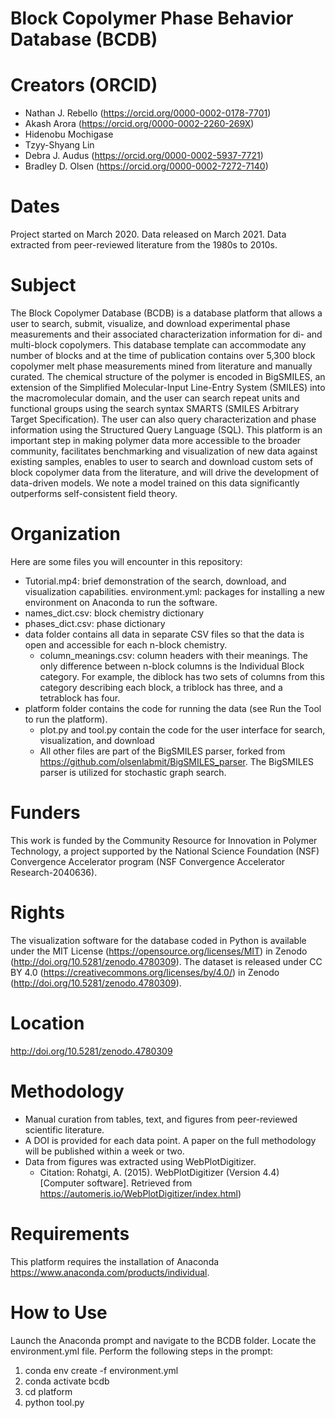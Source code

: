 # Block Copolymer Phase Behavior Database (BCDB)
# Creators (ORCID)
- Nathan J. Rebello (https://orcid.org/0000-0002-0178-7701)
- Akash Arora (https://orcid.org/0000-0002-2260-269X)
- Hidenobu Mochigase
- Tzyy-Shyang Lin
- Debra J. Audus (https://orcid.org/0000-0002-5937-7721)
- Bradley D. Olsen (https://orcid.org/0000-0002-7272-7140)
# Dates
Project started on March 2020. Data released on March 2021. Data extracted from peer-reviewed literature from the 1980s to 2010s. 
# Subject 
The Block Copolymer Database (BCDB) is a database platform that allows a user to search, submit, visualize, and download experimental phase measurements and their associated characterization information for di- and multi-block copolymers. This database template can accommodate any number of blocks and at the time of publication contains over 5,300 block copolymer melt phase measurements mined from literature and manually curated. The chemical structure of the polymer is encoded in BigSMILES, an extension of the Simplified Molecular-Input Line-Entry System (SMILES) into the macromolecular domain, and the user can search repeat units and functional groups using the search syntax SMARTS (SMILES Arbitrary Target Specification). The user can also query characterization and phase information using the Structured Query Language (SQL). This platform is an important step in making polymer data more accessible to the broader community, facilitates benchmarking and visualization of new data against existing samples, enables to user to search and download custom sets of block copolymer data from the literature, and will drive the development of data-driven models. We note a model trained on this data significantly outperforms self-consistent field theory. 
# Organization
Here are some files you will encounter in this repository:
- Tutorial.mp4: brief demonstration of the search, download, and visualization capabilities.
environment.yml: packages for installing a new environment on Anaconda to run the software.
- names_dict.csv: block chemistry dictionary
- phases_dict.csv: phase dictionary
- data folder contains all data in separate CSV files so that the data is open and accessible for each n-block chemistry. 
  - column_meanings.csv: column headers with their meanings. The only difference between n-block columns is the Individual Block category. For example, the diblock has two sets of columns from this category describing each block, a triblock has three, and a tetrablock has four.
- platform folder contains the code for running the data (see Run the Tool to run the platform). 
  - plot.py and tool.py contain the code for the user interface for search, visualization, and download
  - All other files are part of the BigSMILES parser, forked from https://github.com/olsenlabmit/BigSMILES_parser. The BigSMILES parser is utilized for stochastic graph search.
# Funders 
This work is funded by the Community Resource for Innovation in Polymer Technology, a project supported by the National Science Foundation (NSF) Convergence Accelerator program (NSF Convergence Accelerator Research-2040636). 
# Rights
The visualization software for the database coded in Python is available under the MIT License (https://opensource.org/licenses/MIT) in Zenodo (http://doi.org/10.5281/zenodo.4780309). The dataset is released under CC BY 4.0 (https://creativecommons.org/licenses/by/4.0/) in Zenodo (http://doi.org/10.5281/zenodo.4780309).
# Location
http://doi.org/10.5281/zenodo.4780309
# Methodology
- Manual curation from tables, text, and figures from peer-reviewed scientific literature. 
- A DOI is provided for each data point. A paper on the full methodology will be published within a week or two. 
- Data from figures was extracted using WebPlotDigitizer.
  - Citation: Rohatgi, A. (2015). WebPlotDigitizer (Version 4.4) [Computer software]. Retrieved from https://automeris.io/WebPlotDigitizer/index.html)
# Requirements
This platform requires the installation of Anaconda https://www.anaconda.com/products/individual.
# How to Use
Launch the Anaconda prompt and navigate to the BCDB folder. Locate the environment.yml file. Perform the following steps in the prompt:

1. conda env create -f environment.yml
2. conda activate bcdb
3. cd platform
4. python tool.py
